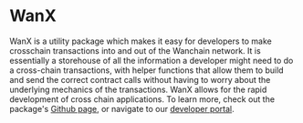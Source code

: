 # WanX

WanX is a utility package which makes it easy for developers to make crosschain transactions into and out of the Wanchain network. It is essentially a storehouse of all the information a developer might need to do a cross-chain transactions, with helper functions that allow them to build and send the correct contract calls without having to worry about the underlying mechanics of the transactions. WanX allows for the rapid development of cross chain applications. To learn more, check out the package's [Github page](https://github.com/wanchain/wanx), or navigate to our [developer portal](https://wandevs.org/).